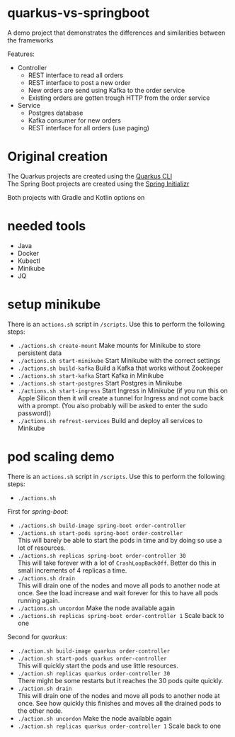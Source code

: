 # quarkus-vs-springboot
A demo project that demonstrates the differences and similarities between the frameworks

Features:
 - Controller
   - REST interface to read all orders
   - REST interface to post a new order
   - New orders are send using Kafka to the order service
   - Existing orders are gotten trough HTTP from the order service
 - Service
   - Postgres database
   - Kafka consumer for new orders
   - REST interface for all orders (use paging)
 
# Original creation #
The Quarkus projects are created using the [Quarkus CLI](https://quarkus.io/guides/cli-tooling)  
The Spring Boot projects are created using the [Spring Initializr](https://start.spring.io/)

Both projects with Gradle and Kotlin options on

# needed tools #
- Java
- Docker
- Kubectl
- Minikube
- JQ

# setup minikube #
There is an `actions.sh` script in `/scripts`. Use this to perform the following steps:
- `./actions.sh create-mount`
  Make mounts for Minikube to store persistent data
- `./actions.sh start-minikube`
  Start Minikube with the correct settings
- `./actions.sh build-kafka`
  Build a Kafka that works without Zookeeper
- `./actions.sh start-kafka`
  Start Kafka in Minikube 
- `./actions.sh start-postgres`
  Start Postgres in Minikube
- `./actions.sh start-ingress`
  Start Ingress in Minikube (if you run this on Apple Silicon then it will create a tunnel for Ingress and not come back with a prompt. (You also probably will be asked to enter the sudo password))
- `./actions.sh refrest-services`
  Build and deploy all services to Minikube

# pod scaling demo #
There is an `actions.sh` script in `/scripts`. Use this to perform the following steps:
- `./actions.sh`

First for *spring-boot*:
- `./actions.sh build-image spring-boot order-controller`
- `./actions.sh start-pods spring-boot order-controller` <br/>
  This will barely be able to start the pods in time and by doing so use a lot of resources.
- `./actions.sh replicas spring-boot order-controller 30` <br/>
  This will take forever with a lot of `CrashLoopBackOff`. Better do this in small increments
  of 4 replicas a time.
- `./actions.sh drain` <br/>
  This will drain one of the nodes and move all pods to another node at once. See the load 
  increase and wait forever for this to have all pods running again.
- `./actions.sh uncordon`
  Make the node available again
- `./actions.sh replicas spring-boot order-controller 1` 
  Scale back to one

Second for *quarkus*:
- `./action.sh build-image quarkus order-controller`
- `./action.sh start-pods quarkus order-controller` <br/>
  This will quickly start the pods and use little resources.
- `./action.sh replicas quarkus order-controller 30` <br/>
  There might be some restarts but it reaches the 30 pods quite quickly.
- `./action.sh drain` <br/>
  This will drain one of the nodes and move all pods to another node at once. See how 
  quickly this finishes and moves all the drained pods to the other node.
- `./action.sh uncordon`
  Make the node available again
- `./action.sh replicas quarkus order-controller 1`
  Scale back to one


